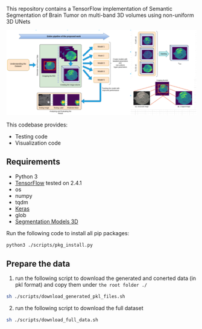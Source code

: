 This repository contains a TensorFlow implementation of Semantic Segmentation of Brain Tumor on multi-band 3D volumes using non-uniform 3D UNets 

![](https://github.com/kulendu/DeepSeg3D/blob/master/images/merged-pipeline.png)

This codebase provides:
- Testing code
- Visualization code

## Requirements
- Python 3
- [TensorFlow](https://www.tensorflow.org/) tested on 2.4.1
- os
- numpy
- tqdm
- [Keras](https://keras.io/)
- glob
- [Segmentation Models 3D](https://github.com/ZFTurbo/segmentation_models_3D)

Run the following code to install all pip packages:
```sh
python3 ./scripts/pkg_install.py
```

<!--  Dataset taken from [here - ***BraTS 2020 Challenge***](https://www.med.upenn.edu/cbica/brats2020/data.html) 

![BraTS-main](https://www.med.upenn.edu/cbica/assets/user-content/images/BraTS/BRATS_banner_noCaption.png)  -->

## Prepare the data
1. run the following script to download the generated and conerted data (in pkl format) and copy them under `the root folder ./`
```sh
sh ./scripts/download_generated_pkl_files.sh 
```
2. run the following script to download the full dataset 
```sh
sh ./scripts/download_full_data.sh 
```


